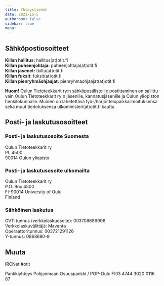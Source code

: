 ```yaml
---
title: Yhteystiedot
date: 2021-15-5
authorbox: false
sidebar: true
menu:
---
```


## Sähköpostiosoitteet

**Killan hallitus:** hallitus(at)otit.fi  
**Killan puheenjohtaja:** puheenjohtaja(at)otit.fi  
**Killan jäsenet:** tkilta(at)otit.fi  
**Killan fuksit:** fuksit(at)otit.fi  
**Killan pienryhmäohjaajat:** pienryhmaohjaajat(at)otit.fi

**Huom!** Oulun Tietoteekkarit ry:n sähköpostilistoille postittaminen on sallittu vain Oulun Tietoteekkarit ry:n jäsenille, kannatusjäsenille ja Oulun yliopiston henkilökunnalle. Muiden on lähetettävä työ-/harjoittelupaikkailmoituksensa sekä muut tiedotuksensa ulkoministeri(at)otit.fi kautta.

## Posti- ja laskutusosoitteet

### Posti- ja laskutusosoite Suomesta

Oulun Tietoteekkarit ry  
PL 4500  
90014 Oulun yliopisto

### Posti- ja laskutusosoite ulkomailta

Oulun Tietoteekkarit ry  
P.O. Box 4500  
FI-90014 University of Oulu  
Finland

### Sähköinen laskutus

OVT-tunnus (verkkolaskuosoite): 003708686908  
Verkkolaskuvälittäjä: Maventa  
Operaattoritunnus: 003721291126  
Y-tunnus: 0868690-8

## Muuta

IRCNet #otit

Pankkiyhteys Pohjanmaan Osuuspankki / POP-Oulu FI03 4744 3020 0116 87
